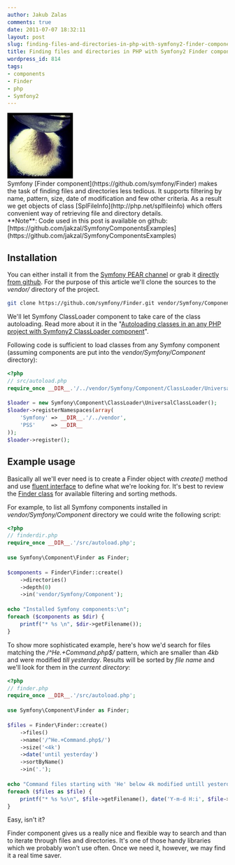 ```yaml
---
author: Jakub Zalas
comments: true
date: 2011-07-07 18:32:11
layout: post
slug: finding-files-and-directories-in-php-with-symfony2-finder-component
title: Finding files and directories in PHP with Symfony2 Finder component
wordpress_id: 814
tags:
- components
- Finder
- php
- Symfony2
---
```


<div class="pull-right">
    <img src="/uploads/wp/2011/07/sieve-150x150.jpg" title="Photo by Paul Watson: http://flic.kr/p/9HpBfj" alt="Photo by Paul Watson: http://flic.kr/p/9HpBfj" class="img-responsive" />
</div>
Symfony [Finder component](https://github.com/symfony/Finder) makes the task of finding files and directories less tedious. It supports filtering by name, pattern, size, date of modification and few other criteria. As a result we get objects of class [SplFileInfo](http://php.net/splfileinfo) which offers convenient way of retrieving file and directory details.

<div class="alert alert-warning" markdown="1">
**Note**: Code used in this post is available on github: [https://github.com/jakzal/SymfonyComponentsExamples](https://github.com/jakzal/SymfonyComponentsExamples)
</div>


## Installation


You can either install it from the [Symfony PEAR channel](http://pear.symfony.com/) or grab it [directly from github](https://github.com/symfony/Finder). For the purpose of this article we'll clone the sources to the _vendor/_ directory of the project.

    
```bash
git clone https://github.com/symfony/Finder.git vendor/Symfony/Component/Finder
```


We'll let Symfony ClassLoader component to take care of the class autoloading. Read more about it in the "[Autoloading classes in an any PHP project with Symfony2 ClassLoader component](http://zalas.eu/autoloading-classes-in-any-php-project-with-symfony2-classloader-component/)".

Following code is sufficient to load classes from any Symfony component (assuming components are put into the _vendor/Symfony/Component_ directory):

    
```php
<?php
// src/autoload.php
require_once __DIR__.'/../vendor/Symfony/Component/ClassLoader/UniversalClassLoader.php';

$loader = new Symfony\Component\ClassLoader\UniversalClassLoader();
$loader->registerNamespaces(array(
    'Symfony' => __DIR__.'/../vendor',
    'PSS'     => __DIR__
));
$loader->register();
```




## Example usage


Basically all we'll ever need is to create a Finder object with _create()_ method and use [fluent interface](http://en.wikipedia.org/wiki/Fluent_interface) to define what we're looking for. It's best to review the [Finder class](https://github.com/symfony/Finder/blob/master/Finder.php) for available filtering and sorting methods.

For example, to list all Symfony components installed in _vendor/Symfony/Component_ directory we could write the following script:

    
```php
<?php
// finderdir.php
require_once __DIR__.'/src/autoload.php';

use Symfony\Component\Finder as Finder;

$components = Finder\Finder::create()
    ->directories()
    ->depth(0)
    ->in('vendor/Symfony/Component');

echo "Installed Symfony components:\n";
foreach ($components as $dir) {
    printf("* %s \n", $dir->getFilename());
}
```


To show more sophisticated example, here's how we'd search for files matching the _/^He.+Command.php$/_ pattern, which are smaller than _4kb_ and were modified _till yesterday_. Results will be sorted by _file name_ and we'll look for them in the _current directory_:

    
```php
<?php
// finder.php
require_once __DIR__.'/src/autoload.php';

use Symfony\Component\Finder as Finder;

$files = Finder\Finder::create()
    ->files()
    ->name('/^He.+Command.php$/')
    ->size('<4k')
    ->date('until yesterday')
    ->sortByName()
    ->in('.');

echo "Command files starting with 'He' below 4k modified untill yesterday:\n";
foreach ($files as $file) {
    printf("* %s %s\n", $file->getFilename(), date('Y-m-d H:i', $file->getMTime()));
}
```


Easy, isn't it?

Finder component gives us a really nice and flexible way to search and than to iterate through files and directories. It's one of those handy libraries which we probably won't use often. Once we need it, however, we may find it a real time saver.
